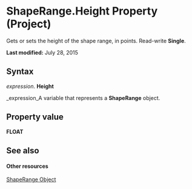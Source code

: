 
# ShapeRange.Height Property (Project)
Gets or sets the height of the shape range, in points. Read-write  **Single**.

 **Last modified:** July 28, 2015


## Syntax

 _expression_. **Height**

 _expression_A variable that represents a  **ShapeRange** object.


## Property value

 **FLOAT**


## See also


#### Other resources


 [ShapeRange Object](315031aa-4b8c-424b-26e7-ce15897beb05.md)
